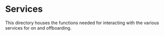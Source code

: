 # Services
This directory houses the functions needed for interacting with the various services for on and offboarding.